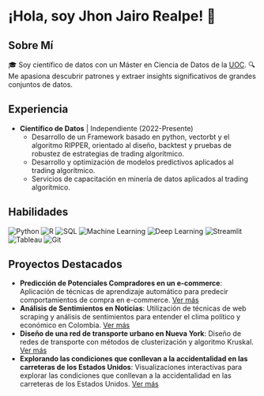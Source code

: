 # ¡Hola, soy Jhon Jairo Realpe! 👋

## Sobre Mí
🎓 Soy científico de datos con un Máster en Ciencia de Datos de la [UOC](https://www.uoc.edu/es/estudios/masters/master-universitario-data-science).
🔍 Me apasiona descubrir patrones y extraer insights significativos de grandes conjuntos de datos.

## Experiencia
- **Científico de Datos** | Independiente (2022-Presente)
  - Desarrollo de un Framework basado en python, vectorbt y el algoritmo RIPPER, orientado al diseño, backtest y pruebas de robustez de estrategias de trading algorítmico.
  - Desarrollo y optimización de modelos predictivos aplicados al trading algorítmico.
  - Servicios de capacitación en minería de datos aplicados al trading algorítmico.

## Habilidades

![Python](https://img.shields.io/badge/Python-3776AB?style=for-the-badge&logo=python&logoColor=white)
![R](https://img.shields.io/badge/R-276DC3?style=for-the-badge&logo=r&logoColor=white)
![SQL](https://img.shields.io/badge/SQL-4479A1?style=for-the-badge&logo=mysql&logoColor=white)
![Machine Learning](https://img.shields.io/badge/Machine%20Learning-F7931E?style=for-the-badge&logo=scikit-learn&logoColor=white)
![Deep Learning](https://img.shields.io/badge/Deep%20Learning-FF6F00?style=for-the-badge&logo=tensorflow&logoColor=white)
![Streamlit](https://img.shields.io/badge/Streamlit-FF4B4B?style=for-the-badge&logo=streamlit&logoColor=white)
![Tableau](https://img.shields.io/badge/Tableau-E97627?style=for-the-badge&logo=tableau&logoColor=white)
![Git](https://img.shields.io/badge/Git-F05032?style=for-the-badge&logo=git&logoColor=white)

## Proyectos Destacados

- **Predicción de Potenciales Compradores en un e-commerce**: Aplicación de técnicas de aprendizaje automático para predecir comportamientos de compra en e-commerce. [Ver más](https://github.com/jhontd03/PredictionCustomer)
- **Análisis de Sentimientos en Noticias**: Utilización de técnicas de web scraping y análisis de sentimientos para entender el clima político y económico en Colombia. [Ver más](https://github.com/jhontd03/eltiemposcraper)
- **Diseño de una red de transporte urbano en Nueva York**: Diseño de redes de transporte con métodos de clusterización y algoritmo Kruskal. [Ver más](https://github.com/jhontd03/TransportNetworks)
- **Explorando las condiciones que conllevan a la accidentalidad en las carreteras de los Estados Unidos**: Visualizaciones interactivas para explorar las condiciones que conllevan a la accidentalidad en las carreteras de los Estados Unidos. [Ver más](https://github.com/jhontd03/accidentapp)
